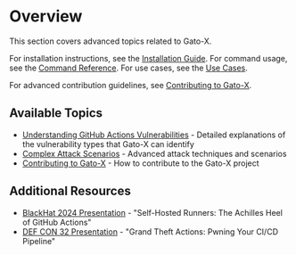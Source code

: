 # Overview

This section covers advanced topics related to Gato-X.

For installation instructions, see the [Installation Guide](../installation.md).
For command usage, see the [Command Reference](../command-reference/index.md).
For use cases, see the [Use Cases](../use-cases/index.md).

For advanced contribution guidelines, see [Contributing to Gato-X](contributing.md).

## Available Topics

- [Understanding GitHub Actions Vulnerabilities](vulnerabilities.md) - Detailed explanations of the vulnerability types that Gato-X can identify
- [Complex Attack Scenarios](complex-attacks.md) - Advanced attack techniques and scenarios
- [Contributing to Gato-X](contributing.md) - How to contribute to the Gato-X project

## Additional Resources

- [BlackHat 2024 Presentation](https://github.com/user-attachments/files/16575912/BH2024_SH_Runners_v8.pdf) - "Self-Hosted Runners: The Achilles Heel of GitHub Actions"
- [DEF CON 32 Presentation](https://github.com/user-attachments/files/16575910/Khan_Stawinski_GrandTheftActions_PDFSlides_v2.pdf) - "Grand Theft Actions: Pwning Your CI/CD Pipeline"

